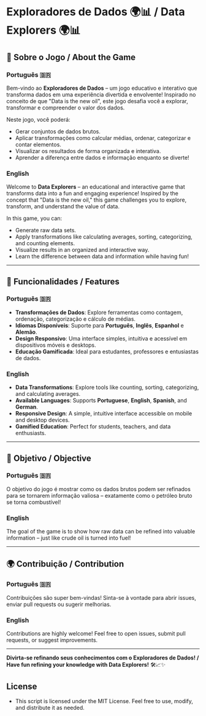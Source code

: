 # Exploradores de Dados 🌍📊 / Data Explorers 🌍📊

## 🌟 Sobre o Jogo / About the Game

### Português 🇧🇷
Bem-vindo ao **Exploradores de Dados** – um jogo educativo e interativo que transforma dados em uma experiência divertida e envolvente! Inspirado no conceito de que "Data is the new oil", este jogo desafia você a explorar, transformar e compreender o valor dos dados.

Neste jogo, você poderá:
- Gerar conjuntos de dados brutos.
- Aplicar transformações como calcular médias, ordenar, categorizar e contar elementos.
- Visualizar os resultados de forma organizada e interativa.
- Aprender a diferença entre dados e informação enquanto se diverte!

### English
Welcome to **Data Explorers** – an educational and interactive game that transforms data into a fun and engaging experience! Inspired by the concept that "Data is the new oil," this game challenges you to explore, transform, and understand the value of data.

In this game, you can:
- Generate raw data sets.
- Apply transformations like calculating averages, sorting, categorizing, and counting elements.
- Visualize results in an organized and interactive way.
- Learn the difference between data and information while having fun!

---

## 🚀 Funcionalidades / Features

### Português 🇧🇷
- **Transformações de Dados**: Explore ferramentas como contagem, ordenação, categorização e cálculo de médias.
- **Idiomas Disponíveis**: Suporte para **Português**, **Inglês**, **Espanhol** e **Alemão**.
- **Design Responsivo**: Uma interface simples, intuitiva e acessível em dispositivos móveis e desktops.
- **Educação Gamificada**: Ideal para estudantes, professores e entusiastas de dados.

### English
- **Data Transformations**: Explore tools like counting, sorting, categorizing, and calculating averages.
- **Available Languages**: Supports **Portuguese**, **English**, **Spanish**, and **German**.
- **Responsive Design**: A simple, intuitive interface accessible on mobile and desktop devices.
- **Gamified Education**: Perfect for students, teachers, and data enthusiasts.

---

## 🎯 Objetivo / Objective

### Português 🇧🇷
O objetivo do jogo é mostrar como os dados brutos podem ser refinados para se tornarem informação valiosa – exatamente como o petróleo bruto se torna combustível!

### English 
The goal of the game is to show how raw data can be refined into valuable information – just like crude oil is turned into fuel!

---

## 🌍 Contribuição / Contribution

### Português 🇧🇷
Contribuições são super bem-vindas! Sinta-se à vontade para abrir issues, enviar pull requests ou sugerir melhorias.

### English 
Contributions are highly welcome! Feel free to open issues, submit pull requests, or suggest improvements.

---
**Divirta-se refinando seus conhecimentos com o Exploradores de Dados! / Have fun refining your knowledge with Data Explorers!** 🛠️📈✨

## License
- This script is licensed under the MIT License. Feel free to use, modify, and distribute it as needed.


